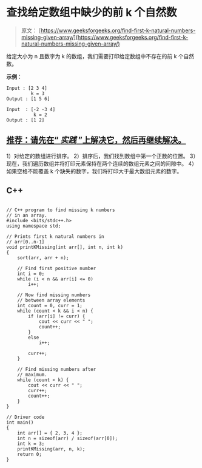 # 查找给定数组中缺少的前 k 个自然数

> 原文： [https://www.geeksforgeeks.org/find-first-k-natural-numbers-missing-given-array/](https://www.geeksforgeeks.org/find-first-k-natural-numbers-missing-given-array/)

给定大小为 n 且数字为 k 的数组，我们需要打印给定数组中不存在的前 k 个自然数。

**示例**：

```
Input : [2 3 4] 
         k = 3
Output : [1 5 6]

Input  : [-2 -3 4] 
          k = 2
Output : [1 2]

```

## [推荐：请先在“ ***实践*** ”上解决它，然后再继续解决。](https://practice.geeksforgeeks.org/problems/first-k-natural-numbers/0)

1）对给定的数组进行排序。
2）排序后，我们找到数组中第一个正数的位置。
3）现在，我们遍历数组并将打印元素保持在两个连续的数组元素之间的间隙中。
4）如果空格不能覆盖 k 个缺失的数字，我们将打印大于最大数组元素的数字。

## C++ 

```

// C++ program to find missing k numbers 
// in an array. 
#include <bits/stdc++.h> 
using namespace std; 

// Prints first k natural numbers in 
// arr[0..n-1] 
void printKMissing(int arr[], int n, int k) 
{ 
    sort(arr, arr + n); 

    // Find first positive number 
    int i = 0; 
    while (i < n && arr[i] <= 0) 
        i++; 

    // Now find missing numbers 
    // between array elements 
    int count = 0, curr = 1; 
    while (count < k && i < n) { 
        if (arr[i] != curr) { 
            cout << curr << " "; 
            count++; 
        } 
        else
            i++; 

        curr++; 
    } 

    // Find missing numbers after 
    // maximum. 
    while (count < k) { 
        cout << curr << " "; 
        curr++; 
        count++; 
    } 
} 

// Driver code 
int main() 
{ 
    int arr[] = { 2, 3, 4 }; 
    int n = sizeof(arr) / sizeof(arr[0]); 
    int k = 3; 
    printKMissing(arr, n, k); 
    return 0; 
}

```